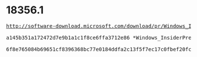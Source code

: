 # 18356.1

<pre>
<a href="http://software-download.microsoft.com/download/pr/Windows_InsiderPreview_SDK_en-us_18356_1.iso">http://software-download.microsoft.com/download/pr/Windows_InsiderPreview_SDK_en-us_18356_1.iso</a>

a145b351a172472d7e9b1a1c1f8ce6ffa3712e86 *Windows_InsiderPreview_SDK_en-us_18356_1.iso

6f8e765084b69651cf8396368bc77e0184ddfa2c13f5f7ec17c0fbef20fc4aa4 *Windows_InsiderPreview_SDK_en-us_18356_1.iso
</pre>
